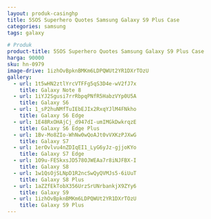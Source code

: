 ```yaml
---
layout: produk-casinghp
title: 5SOS Superhero Quotes Samsung Galaxy S9 Plus Case
categories: samsung
tags: galaxy

# Produk
product-title: 5SOS Superhero Quotes Samsung Galaxy S9 Plus Case
harga: 90000
sku: hn-0979
image-drive: 1izhOvBpknBMKm6LDPQWUt2YR1DXrTOzU
gallery:
  - url: 1t5wHN2ztlYrcVTFFg5qS3D4e-wV2fJ7x
    title: Galaxy Note 8
  - url: 1iYJ2Sgusi7rrRbpqPNfR5HabzVYp0U5A
    title: Galaxy S6
  - url: 1_sP2huNMfTuIEbEJIx2RxqYJlM4FNkho
    title: Galaxy S6 Edge
  - url: 1E48RxOHAjCj_d947dI-umIMGkDwkrqzE
    title: Galaxy S6 Edge Plus
  - url: 1Bv-Mo8ZIo-WhNw0wQoAJt0vVXKzPJXwG
    title: Galaxy S7
  - url: 1erOvlvu4nZDIqEI1_LyG6yJz-gjjoKYo
    title: Galaxy S7 Edge
  - url: 1O9u-FESkxsJD578OJWEAa7r8iNJFBX-I
    title: Galaxy S8
  - url: 1w1QsOjSLNpD1R2ncSwQyQVMJs5-6iUuT
    title: Galaxy S8 Plus
  - url: 1aZZfEkTobX356UrzSrUNrbankjX9ZYy6
    title: Galaxy S9
  - url: 1izhOvBpknBMKm6LDPQWUt2YR1DXrTOzU
    title: Galaxy S9 Plus
---
```

